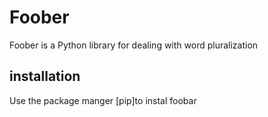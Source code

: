 # Foober
Foober is a Python library for dealing with word pluralization

## installation

Use the package manger [pip]to instal foobar

